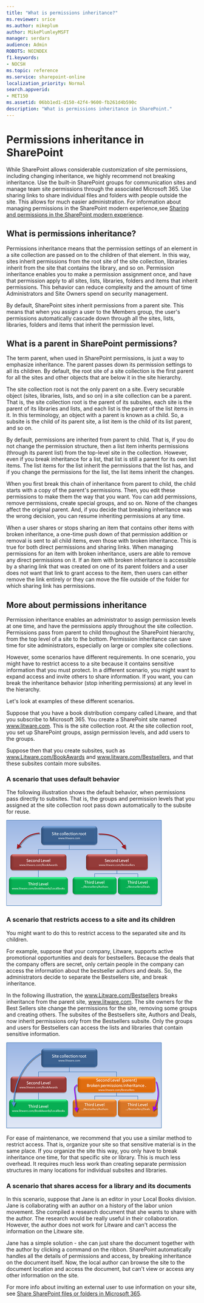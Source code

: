 ```yaml
---
title: "What is permissions inheritance?"
ms.reviewer: srice
ms.author: mikeplum
author: MikePlumleyMSFT
manager: serdars
audience: Admin
ROBOTS: NOINDEX
f1.keywords:
- NOCSH
ms.topic: reference
ms.service: sharepoint-online
localization_priority: Normal
search.appverid:
- MET150
ms.assetid: 06bb1ed1-d150-42f4-9600-fb261d4b590c
description: "What is permissions inheritance in SharePoint."
---
```


# Permissions inheritance in SharePoint

While SharePoint allows considerable customization of site permissions, including changing inheritance, we highly recommend not breaking inheritance. Use the built-in SharePoint groups for communication sites and manage team site permissions through the associated Microsoft 365. Use sharing links to share individual files and folders with people outside the site. This allows for much easier administration. For information about managing permissions in the SharePoint modern experience,see [Sharing and permissions in the SharePoint modern experience](modern-experience-sharing-permissions.md).

## What is permissions inheritance?

Permissions inheritance means that the permission settings of an element in a site collection are passed on to the children of that element. In this way, sites inherit permissions from the root site of the site collection, libraries inherit from the site that contains the library, and so on. Permission inheritance enables you to make a permission assignment once, and have that permission apply to all sites, lists, libraries, folders and items that inherit permissions. This behavior can reduce complexity and the amount of time Administrators and Site Owners spend on security management.
  
By default, SharePoint sites inherit permissions from a parent site. This means that when you assign a user to the Members group, the user's permissions automatically cascade down through all the sites, lists, libraries, folders and items that inherit the permission level.
  
## What is a parent in SharePoint permissions?
<a name="__toc340139789"> </a>

The term parent, when used in SharePoint permissions, is just a way to emphasize inheritance. The parent passes down its permission settings to all its children. By default, the root site of a site collection is the first parent for all the sites and other objects that are below it in the site hierarchy.
  
The site collection root is not the only parent on a site. Every securable object (sites, libraries, lists, and so on) in a site collection can be a parent. That is, the site collection root is the parent of its subsites, each site is the parent of its libraries and lists, and each list is the parent of the list items in it. In this terminology, an object with a parent is known as a child. So, a subsite is the child of its parent site, a list item is the child of its list parent, and so on.
  
By default, permissions are inherited from parent to child. That is, if you do not change the permission structure, then a list item inherits permissions (through its parent list) from the top-level site in the collection. However, even if you break inheritance for a list, that list is still a parent for its own list items. The list items for the list inherit the permissions that the list has, and if you change the permissions for the list, the list items inherit the changes.
  
When you first break this chain of inheritance from parent to child, the child starts with a copy of the parent's permissions. Then, you edit these permissions to make them the way that you want. You can add permissions, remove permissions, create special groups, and so on. None of the changes affect the original parent. And, if you decide that breaking inheritance was the wrong decision, you can resume inheriting permissions at any time.

When a user shares or stops sharing an item that contains other items with broken inheritance, a one-time push down of that permission addition or removal is sent to all child items, even those with broken inheritance. This is true for both direct permissions and sharing links. When managing permissions for an item with broken inheritance, users are able to remove any direct permissions on it. If an item with broken inheritance is accessible by a sharing link that was created on one of its parent folders and a user does not want that link to grant access to the item, then users can either remove the link entirely or they can move the file outside of the folder for which sharing link has permissions.
  
## More about permissions inheritance
<a name="__toc340139790"> </a>

Permission inheritance enables an administrator to assign permission levels at one time, and have the permissions apply throughout the site collection. Permissions pass from parent to child throughout the SharePoint hierarchy, from the top level of a site to the bottom. Permission inheritance can save time for site administrators, especially on large or complex site collections.
  
However, some scenarios have different requirements. In one scenario, you might have to restrict access to a site because it contains sensitive information that you must protect. In a different scenario, you might want to expand access and invite others to share information. If you want, you can break the inheritance behavior (stop inheriting permissions) at any level in the hierarchy.
  
Let's look at examples of these different scenarios.
  
Suppose that you have a book distribution company called Litware, and that you subscribe to Microsoft 365. You create a SharePoint site named www.litware.com. This is the site collection root. At the site collection root, you set up SharePoint groups, assign permission levels, and add users to the groups.
  
Suppose then that you create subsites, such as www.Litware.com/BookAwards and www.litware.com/Bestsellers, and that these subsites contain more subsites.
  
### A scenario that uses default behavior
<a name="__toc340139791"> </a>

The following illustration shows the default behavior, when permissions pass directly to subsites. That is, the groups and permission levels that you assigned at the site collection root pass down automatically to the subsite for reuse.
  
![Permissions inheritance](media/a7a07c88-b48a-4f0a-87aa-4162cabe4b32.png)
  
### A scenario that restricts access to a site and its children
<a name="__toc340139792"> </a>

You might want to do this to restrict access to the separated site and its children.
  
For example, suppose that your company, Litware, supports active promotional opportunities and deals for bestsellers. Because the deals that the company offers are secret, only certain people in the company can access the information about the bestseller authors and deals. So, the administrators decide to separate the Bestsellers site, and break inheritance.
  
In the following illustration, the www.Litware.com/Bestsellers breaks inheritance from the parent site, www.litware.com. The site owners for the Best Sellers site change the permissions for the site, removing some groups and creating others. The subsites of the Bestsellers site, Authors and Deals, now inherit permissions only from the Bestsellers subsite. Only the groups and users for Bestsellers can access the lists and libraries that contain sensitive information.
  
![Permissions inheritance broken illustration.](media/c24d5911-5972-43ec-8dc6-4acbc3b62317.png)
  
For ease of maintenance, we recommend that you use a similar method to restrict access. That is, organize your site so that sensitive material is in the same place. If you organize the site this way, you only have to break inheritance one time, for that specific site or library. This is much less overhead. It requires much less work than creating separate permission structures in many locations for individual subsites and libraries.
  
### A scenario that shares access for a library and its documents
<a name="__toc340139793"> </a>

In this scenario, suppose that Jane is an editor in your Local Books division. Jane is collaborating with an author on a history of the labor union movement. She compiled a research document that she wants to share with the author. The research would be really useful in their collaboration. However, the author does not work for Litware and can't access the information on the Litware site.
  
Jane has a simple solution - she can just share the document together with the author by clicking a command on the ribbon. SharePoint automatically handles all the details of permissions and access, by breaking inheritance on the document itself. Now, the local author can browse the site to the document location and access the document, but can't view or access any other information on the site.
  
For more info about inviting an external user to use information on your site, see [Share SharePoint files or folders in Microsoft 365](https://support.office.com/article/1fe37332-0f9a-4719-970e-d2578da4941c).
